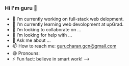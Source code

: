 ### Hi I'm guru 👋

- 🔭 I’m currently working on full-stack web delopment.
- 🌱 I’m currently learning web devolopment at upGrad.
- 👯 I’m looking to collaborate on ...
- 🤔 I’m looking for help with ...
- 💬 Ask me about ...
- 📫 How to reach me: gurucharan.gcn@gmail.com
- 😄 Pronouns:
- ⚡ Fun fact: believe in smart work!
-->
